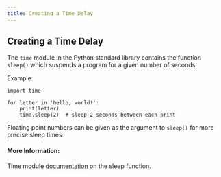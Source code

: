 ```yaml
---
title: Creating a Time Delay
---
```

## Creating a Time Delay

The `time` module in the Python standard library contains the function `sleep()` which suspends a program for a given number of seconds.

Example:

```
import time

for letter in 'hello, world!':
    print(letter)
    time.sleep(2)  # sleep 2 seconds between each print
```

Floating point numbers can be given as the argument to `sleep()` for more precise sleep times.

#### More Information:
Time module <a href='https://docs.python.org/3/library/time.html#time.sleep' target='_blank' rel='nofollow'>documentation</a> on the sleep function.
